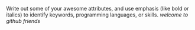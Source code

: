 Write out some of your awesome attributes, and use emphasis (like bold or italics) to identify keywords, programming languages, or skills. 
_welcome to github friends_
